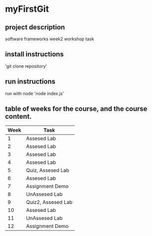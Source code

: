 # myFirstGit
## project description
software frameworks week2 workshop task
## install instructions
'git clone repository'
## run instructions
run with node  'node index.js'
## table of weeks for the course, and the course content.
| Week | Task |
| ------------- | ------------- |
| 1  | Assesed Lab |
| 2  | Assesed Lab |
| 3  | Assesed Lab |
| 4  | Assesed Lab |
| 5  | Quiz, Assesed Lab |
| 6  | Assesed Lab |
| 7  | Assignment Demo |
| 8  | UnAssesed Lab |
| 9  | Quiz2, Assesed Lab |
| 10  | Assesed Lab |
| 11  | UnAssesed Lab |
| 12  | Assignment Demo |
